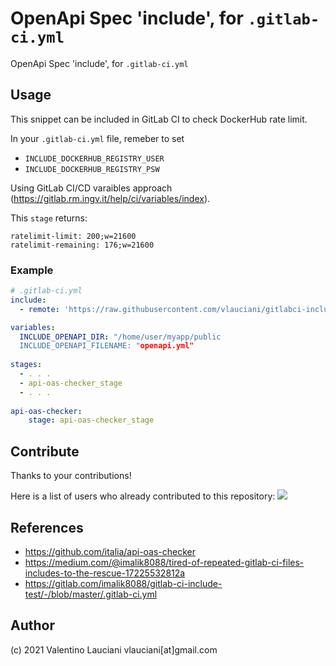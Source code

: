# OpenApi Spec 'include', for `.gitlab-ci.yml`
OpenApi Spec 'include', for `.gitlab-ci.yml`

## Usage

This snippet can be included in GitLab CI to check DockerHub rate limit.

In your `.gitlab-ci.yml` file, remeber to set 
- `INCLUDE_DOCKERHUB_REGISTRY_USER` 
- `INCLUDE_DOCKERHUB_REGISTRY_PSW`

Using GitLab CI/CD varaibles approach (https://gitlab.rm.ingv.it/help/ci/variables/index).

This `stage` returns:
```
ratelimit-limit: 200;w=21600
ratelimit-remaining: 176;w=21600
```

### Example

```yml
# .gitlab-ci.yml
include:
  - remote: 'https://raw.githubusercontent.com/vlauciani/gitlabci-include-for-api-oas-checker/main/api-oas-checker.yml'

variables:
  INCLUDE_OPENAPI_DIR: "/home/user/myapp/public
  INCLUDE_OPENAPI_FILENAME: "openapi.yml"
    
stages:
  - . . .
  - api-oas-checker_stage
  - . . .
  
api-oas-checker:
    stage: api-oas-checker_stage  
```

## Contribute
Thanks to your contributions!

Here is a list of users who already contributed to this repository:
<a href="https://github.com/vlauciani/gitlabci-include-for-api-oas-checker/graphs/contributors">
  <img src="https://contrib.rocks/image?repo=vlauciani/gitlabci-include-for-api-oas-checker" />
</a>

## References
- https://github.com/italia/api-oas-checker
- https://medium.com/@imalik8088/tired-of-repeated-gitlab-ci-files-includes-to-the-rescue-17225532812a
- https://gitlab.com/imalik8088/gitlab-ci-include-test/-/blob/master/.gitlab-ci.yml

## Author
(c) 2021 Valentino Lauciani vlauciani[at]gmail.com

